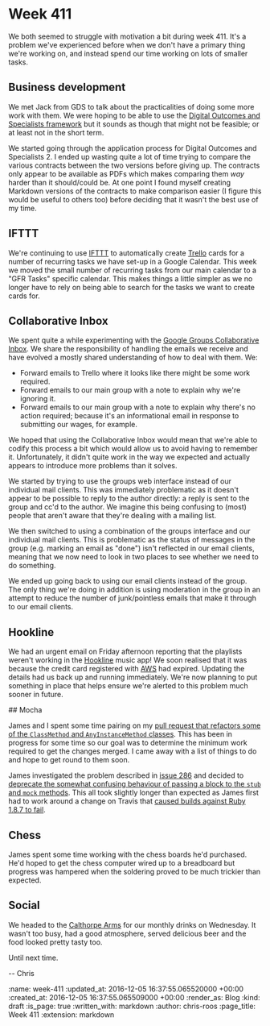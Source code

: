 Week 411
========

We both seemed to struggle with motivation a bit during week 411. It's a problem we've experienced before when we don't have a primary thing we're working on, and instead spend our time working on lots of smaller tasks.

## Business development

We met Jack from GDS to talk about the practicalities of doing some more work with them. We were hoping to be able to use the [Digital Outcomes and Specialists framework][dosf] but it sounds as though that might not be feasible; or at least not in the short term.

We started going through the application process for Digital Outcomes and Specialists 2. I ended up wasting quite a lot of time trying to compare the various contracts between the two versions before giving up. The contracts only appear to be available as PDFs which makes comparing them _way_ harder than it should/could be. At one point I found myself creating Markdown versions of the contracts to make comparison easier (I figure this would be useful to others too) before deciding that it wasn't the best use of my time.

## IFTTT

We're continuing to use [IFTTT][ifttt] to automatically create [Trello][trello] cards for a number of recurring tasks we have set-up in a Google Calendar. This week we moved the small number of recurring tasks from our main calendar to a "GFR Tasks" specific calendar. This makes things a little simpler as we no longer have to rely on being able to search for the tasks we want to create cards for.

## Collaborative Inbox

We spent quite a while experimenting with the [Google Groups Collaborative Inbox][collaborative-inbox]. We share the responsibility of handling the emails we receive and have evolved a mostly shared understanding of how to deal with them. We:

* Forward emails to Trello where it looks like there might be some work required.
* Forward emails to our main group with a note to explain why we're ignoring it.
* Forward emails to our main group with a note to explain why there's no action required; because it's an informational email in response to submitting our wages, for example.

We hoped that using the Collaborative Inbox would mean that we're able to codify this process a bit which would allow us to avoid having to remember it. Unfortunately, it didn't quite work in the way we expected and actually appears to introduce more problems than it solves.

We started by trying to use the groups web interface instead of our individual mail clients. This was immediately problematic as it doesn't appear to be possible to reply to the author directly: a reply is sent to the group and cc'd to the author. We imagine this being confusing to (most) people that aren't aware that they're dealing with a mailing list.

We then switched to using a combination of the groups interface and our individual mail clients. This is problematic as the status of messages in the group (e.g. marking an email as "done") isn't reflected in our email clients, meaning that we now need to look in two places to see whether we need to do something.

We ended up going back to using our email clients instead of the group. The only thing we're doing in addition is using moderation in the group in an attempt to reduce the number of junk/pointless emails that make it through to our email clients.

## Hookline

We had an urgent email on Friday afternoon reporting that the playlists weren't working in the [Hookline][hookline] music app! We soon realised that it was because the credit card registered with [AWS][aws] had expired. Updating the details had us back up and running immediately. We're now planning to put something in place that helps ensure we're alerted to this problem much sooner in future.

## Mocha

James and I spent some time pairing on my [pull request that refactors some of the `ClassMethod` and `AnyInstanceMethod` classes][mocha-pr-269]. This has been in progress for some time so our goal was to determine the minimum work required to get the changes merged. I came away with a list of things to do and hope to get round to them soon.

James investigated the problem described in [issue 286][mocha-issue-286] and decided to [deprecate the somewhat confusing behaviour of passing a block to the `stub` and `mock` methods][mocha-pr-290]. This all took slightly longer than expected as James first had to work around a change on Travis that [caused builds against Ruby 1.8.7 to fail][travis-issue-6963].

## Chess

James spent some time working with the chess boards he'd purchased. He'd hoped to get the chess computer wired up to a breadboard but progress was hampered when the soldering proved to be much trickier than expected.

## Social

We headed to the [Calthorpe Arms][calthorpe-arms] for our monthly drinks on Wednesday. It wasn't too busy, had a good atmosphere, served delicious beer and the food looked pretty tasty too.

Until next time.

-- Chris

[aws]: https://aws.amazon.com/
[calthorpe-arms]: http://www.rampubcompany.co.uk/visit-pubs/calthorpe-arms
[collaborative-inbox]: https://support.google.com/a/answer/167430?hl=en
[dosf]: https://www.digitalmarketplace.service.gov.uk/digital-outcomes-and-specialists/opportunities
[hookline]: http://hookline.tv/
[ifttt]: https://ifttt.com/
[mocha-issue-286]: https://github.com/freerange/mocha/issues/286
[mocha-pr-269]: https://github.com/freerange/mocha/pull/269
[mocha-pr-290]: https://github.com/freerange/mocha/pull/290
[travis-issue-6963]: https://github.com/travis-ci/travis-ci/issues/6963
[trello]: https://trello.com/

:name: week-411
:updated_at: 2016-12-05 16:37:55.065520000 +00:00
:created_at: 2016-12-05 16:37:55.065509000 +00:00
:render_as: Blog
:kind: draft
:is_page: true
:written_with: markdown
:author: chris-roos
:page_title: Week 411
:extension: markdown
